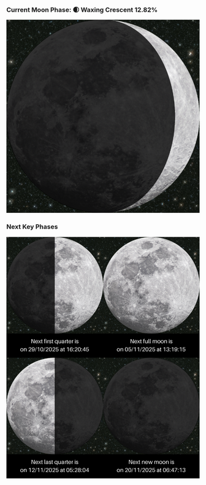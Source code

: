 ### Current Moon Phase: 🌒 Waxing Crescent 12.82%
![Moon Phase](moonphase.png)
### Next Key Phases
![Gallery](gallery.png)